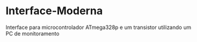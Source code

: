 # Interface-Moderna


Interface para  microcontrolador ATmega328p e um transistor utilizando um PC de monitoramento
